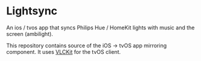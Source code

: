 # Lightsync
An ios / tvos app that syncs Philips Hue / HomeKit lights with music and the screen (ambilight).

This repository contains source of the iOS -> tvOS app mirroring component. It uses [VLCKit](https://code.videolan.org/videolan/VLCKit) for the tvOS client.
